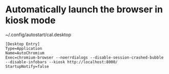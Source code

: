 # Automatically launch the browser in kiosk mode
~/.config/autostart/cal.desktop
```
[Desktop Entry]
Type=Application
Name=AutoChromium
Exec=chromium-browser --noerrdialogs --disable-session-crashed-bubble --disable-infobars --kiosk http://localhost:8000/
StartupNotify=false
```
